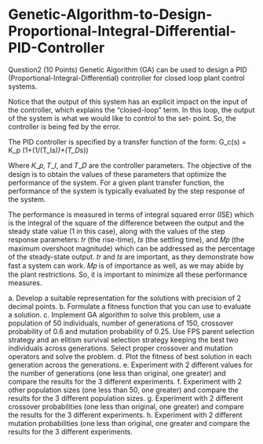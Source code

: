 # Genetic-Algorithm-to-Design-Proportional-Integral-Differential-PID-Controller

Question2 (10 Points)
Genetic Algorithm (GA) can be used to design a PID (Proportional-Integral-Differential) controller for
closed loop plant control systems.

Notice that the output of this system has an explicit impact on the input of the controller, which explains
the “closed-loop” term. In this loop, the output of the system is what we would like to control to the set-
point. So, the controller is being fed by the error.

The PID controller is specified by a transfer function of the form: G_c(s) = K_p (1+(1/(T_I*s))+(T_D*s))

Where 𝐾_𝑝, 𝑇_𝐼, and 𝑇_𝐷 are the controller parameters. The objective of the design is to obtain the values of
these parameters that optimize the performance of the system. For a given plant transfer function, the
performance of the system is typically evaluated by the step response of the system.

The performance is measured in terms of integral squared error (ISE) which is the integral of the square of the difference between the output and the steady state value (1 in this case), along with the values of the step response parameters: 𝑡𝑟 (the rise-time), 𝑡𝑠 (the settling time), and 𝑀𝑝 (the maximum overshoot magnitude) which can be addressed as the percentage of the steady-state output. 𝑡𝑟 and 𝑡𝑠 are important, as they demonstrate how fast a system can work. 𝑀𝑝 is of importance as well, as we may abide by the plant restrictions. So, it is important to minimize all these performance measures.

a. Develop a suitable representation for the solutions with precision of 2 decimal points.
b. Formulate a fitness function that you can use to evaluate a solution.
c. Implement GA algorithm to solve this problem, use a population of 50 individuals, number of
generations of 150, crossover probability of 0.6 and mutation probability of 0.25. Use FPS parent
selection strategy and an elitism survival selection strategy keeping the best two individuals
across generations. Select proper crossover and mutation operators and solve the problem.
d. Plot the fitness of best solution in each generation across the generations.
e. Experiment with 2 different values for the number of generations (one less than original, one
greater) and compare the results for the 3 different experiments.
f. Experiment with 2 other population sizes (one less than 50, one greater) and compare the results
for the 3 different population sizes.
g. Experiment with 2 different crossover probabilities (one less than original, one greater) and
compare the results for the 3 different experiments.
h. Experiment with 2 different mutation probabilities (one less than original, one greater and
compare the results for the 3 different experiments.
